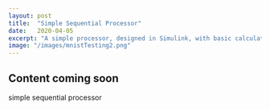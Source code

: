 ```yaml
---
layout: post
title:  "Simple Sequential Processor"
date:   2020-04-05
excerpt: "A simple processor, designed in Simulink, with basic calculation and registry capabilities."
image: "/images/mnistTesting2.png"
---
```


## Content coming soon
simple sequential processor
